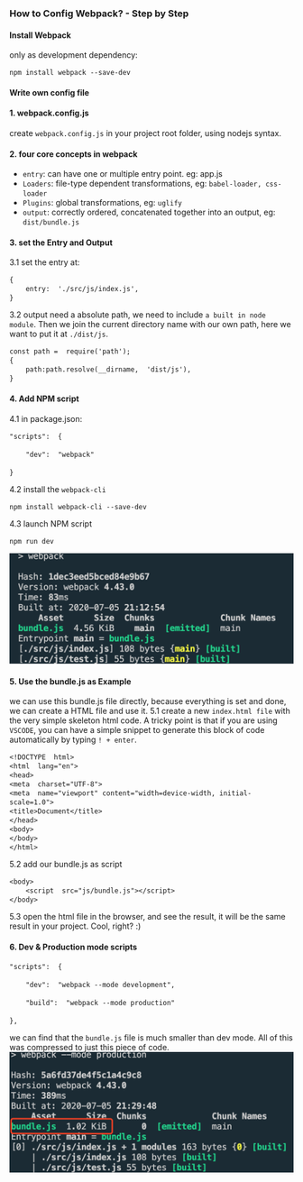 ### How to Config Webpack?  - Step by Step
#### Install Webpack
only as development dependency:
```
npm install webpack --save-dev
```
#### Write own config file

#### 1.  webpack.config.js
create `webpack.config.js` in your project root folder, using nodejs syntax.

#### 2.  four core concepts in webpack
* `entry`: can have one or multiple entry point. eg: app.js
* `Loaders`:  file-type dependent transformations, eg: `babel-loader, css-loader`
* `Plugins`: global transformations, eg: `uglify`
* `output`:  correctly ordered, concatenated together into an output, eg: `dist/bundle.js`
#### 3. set the Entry and Output
3.1 set the entry at: 
```
{
	entry:  './src/js/index.js',
}
```
3.2 output need a absolute path, we need to include `a built in node module`. Then we join the current directory name with our own path, here we want to put it at `./dist/js`.
```
const path =  require('path');
{
	path:path.resolve(__dirname,  'dist/js'),
}
``` 
#### 4.  Add NPM script
4.1  in package.json:
```
"scripts":  {

	"dev":  "webpack"

}
```
4.2 install the `webpack-cli`
```
npm install webpack-cli --save-dev
```
4.3 launch NPM script
```
npm run dev
```
![image](../assets/bundleResult.png ':size=449x175')

#### 5. Use the bundle.js as Example
we can use this bundle.js file directly, because everything is set and done, we can create a HTML file and use it.
5.1 create a new `index.html file` with the  very simple skeleton html code. A tricky point is that if you are using `VSCODE`, you can have a simple snippet to generate this block of code automatically by typing `! + enter`.
```
<!DOCTYPE  html>
<html  lang="en">
<head>
<meta  charset="UTF-8">
<meta  name="viewport" content="width=device-width, initial-scale=1.0">
<title>Document</title>
</head>
<body>
</body>
</html>
```
5.2 add our bundle.js as script
```
<body>
    <script  src="js/bundle.js"></script>
</body>
```
5.3 open the html file in the browser, and see the result, it will be the same result in your project. Cool, right? :) 

#### 6.  Dev & Production mode scripts
```
"scripts":  {

	"dev":  "webpack --mode development",

	"build":  "webpack --mode production"

},
```
we can find that the `bundle.js` file is much smaller than dev mode. All of this was compressed to just this piece of code.
![image](../assets/bundleProd.png ':size=452x192')




